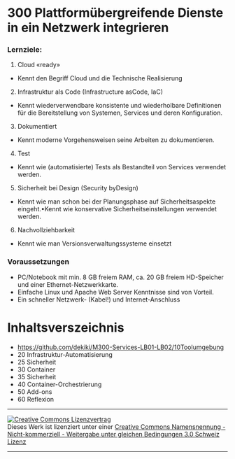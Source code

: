 # 300 Plattformübergreifende Dienste in ein Netzwerk integrieren

### Lernziele:
1. Cloud «ready» 
- Kennt den Begriff Cloud und die Technische Realisierung
2. Infrastruktur als Code (Infrastructure asCode, IaC)
- Kennt wiederverwendbare konsistente und wiederholbare Definitionen für die Bereitstellung von Systemen, Services und deren Konfiguration.
3. Dokumentiert
- Kennt moderne Vorgehensweisen seine Arbeiten zu dokumentieren.
4. Test
- Kennt wie (automatisierte) Tests als Bestandteil von Services verwendet werden.
5. Sicherheit bei Design (Security byDesign)
- Kennt wie man schon bei der Planungsphase auf Sicherheitsaspekte eingeht.•Kennt wie konservative Sicherheitseinstellungen verwendet werden.
6. Nachvollziehbarkeit
- Kennt wie man Versionsverwaltungssysteme einsetzt

### Voraussetzungen
- PC/Notebook mit min. 8 GB freiem RAM, ca. 20 GB freiem HD-Speicher und einer Ethernet-Netzwerkkarte.
- Einfache Linux und Apache Web Server Kenntnisse sind von Vorteil.
- Ein schneller Netzwerk- (Kabel!) und Internet-Anschluss

# Inhaltsverszeichnis
- https://github.com/dekiki/M300-Services-LB01-LB02/10Toolumgebung
- 20 Infrastruktur-Automatisierung
- 25 Sicherheit
- 30 Container
- 35 Sicherheit
- 40 Container-Orchestrierung
- 50 Add-ons
- 60 Reflexion


- - -
<a rel="license" href="http://creativecommons.org/licenses/by-nc-sa/3.0/ch/"><img alt="Creative Commons Lizenzvertrag" style="border-width:0" src="https://i.creativecommons.org/l/by-nc-sa/3.0/ch/88x31.png" /></a><br />Dieses Werk ist lizenziert unter einer <a rel="license" href="http://creativecommons.org/licenses/by-nc-sa/3.0/ch/">Creative Commons Namensnennung - Nicht-kommerziell - Weitergabe unter gleichen Bedingungen 3.0 Schweiz Lizenz</a>

- - -
